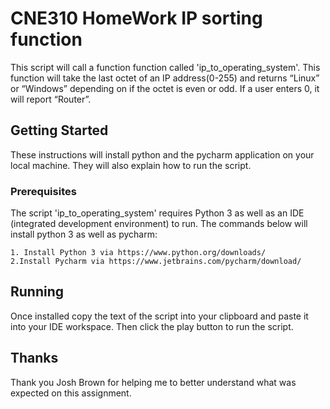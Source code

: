 # CNE310 HomeWork IP sorting function

This script will call a function  function called 'ip_to_operating_system'. This function will take the last octet of an IP address(0-255) and returns “Linux” or “Windows” depending on if the octet is even or odd. If a user enters 0, it will report “Router”.

## Getting Started

These instructions will install python and the pycharm application on your local machine. They will also explain how to run the script.

### Prerequisites

The script 'ip_to_operating_system' requires Python 3 as well as an IDE (integrated development environment) to run.
The commands below will install python 3 as well as pycharm:

```
1. Install Python 3 via https://www.python.org/downloads/
2.Install Pycharm via https://www.jetbrains.com/pycharm/download/
```
## Running
Once installed copy the text of the script into your clipboard and paste it into your IDE workspace.
Then click the play button to run the script.

## Thanks
Thank you Josh Brown for helping me to better understand what was expected on this assignment.